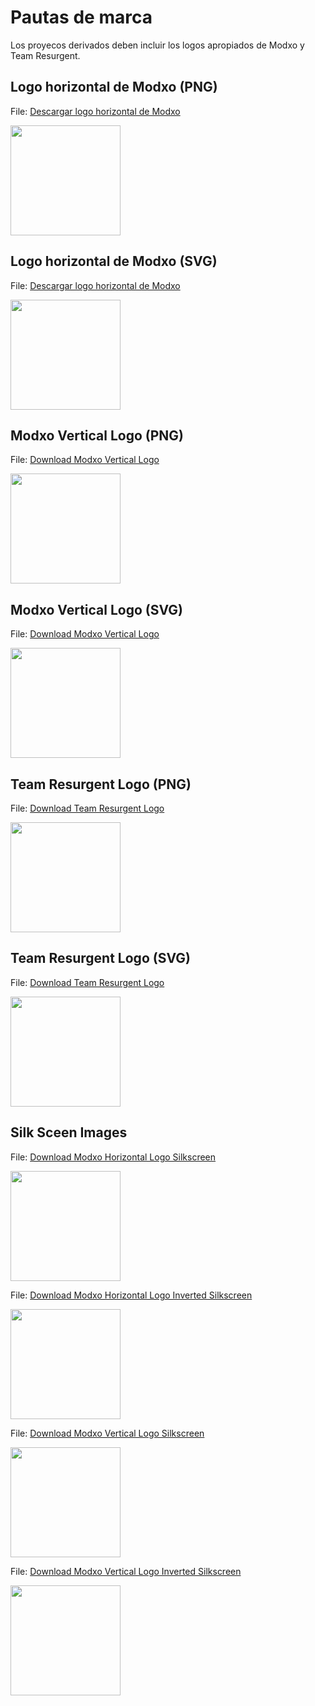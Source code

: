 # Pautas de marca

Los proyecos derivados deben incluir los logos apropiados de Modxo y Team Resurgent.


## Logo horizontal de Modxo (PNG)

File: [Descargar logo horizontal de Modxo](branding/Modxo-horizontal.png)

<img src="branding/Modxo-horizontal.png" height="176">

## Logo horizontal de Modxo (SVG)

File: [Descargar logo horizontal de Modxo](branding/Modxo-horizontal.SVG)

<img src="branding/Modxo-horizontal.svg" height="176">

## Modxo Vertical Logo (PNG)

File: [Download Modxo Vertical Logo](branding/Modxo-vertical.png)

<img src="branding/Modxo-vertical.png" height="176">

## Modxo Vertical Logo (SVG)

File: [Download Modxo Vertical Logo](branding/Modxo-vertical.SVG)

<img src="branding/Modxo-vertical.svg" height="176">

## Team Resurgent Logo (PNG)

File: [Download Team Resurgent Logo](branding/team-resurgent.png)

<img src="branding/team-resurgent.png" height="176">

## Team Resurgent Logo (SVG)

File: [Download Team Resurgent Logo](branding/team-resurgent.svg)

<img src="branding/team-resurgent.svg" height="176">

## Silk Sceen Images

File: [Download Modxo Horizontal Logo Silkscreen](branding/modxo-horizontal-silk.png)

<img src="branding/modxo-horizontal-silk.png" height="176">

File: [Download Modxo Horizontal Logo Inverted Silkscreen](branding/modxo-horizontal-inverted-silk.png)

<img src="branding/modxo-horizontal-inverted-silk.png" height="176">

File: [Download Modxo Vertical Logo Silkscreen](branding/modxo-vertical-silk.png)

<img src="branding/modxo-vertical-silk.png" height="176">

File: [Download Modxo Vertical Logo Inverted Silkscreen](branding/modxo-vertical-inverted-silk.png)

<img src="branding/modxo-vertical-inverted-silk.png" height="176">
